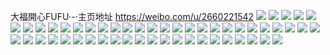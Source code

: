 大福開心FUFU·-·主页地址 https://weibo.com/u/2660221542 
![](https://wx4.sinaimg.cn/mw2000/9e8fc266gy1h841b9gs2pj223t2okb2b.jpg) 
![](https://wx4.sinaimg.cn/mw2000/9e8fc266gy1h841bsjwq0j22bu33snpg.jpg) 
![](https://wx4.sinaimg.cn/mw2000/9e8fc266gy1h841c86i9pj2340340hdx.jpg) 
![](https://wx4.sinaimg.cn/mw2000/9e8fc266gy1h841b21jgpj22c0343hdw.jpg) 
![](https://wx4.sinaimg.cn/mw2000/9e8fc266ly1h77yzgvd0lj225r2vr1ky.jpg) 
![](https://wx4.sinaimg.cn/mw2000/9e8fc266ly1h6s3w37redj21401hc45d.jpg) 
![](https://wx4.sinaimg.cn/mw2000/9e8fc266ly1h6s3w3woxxj22c02c0qq5.jpg) 
![](https://wx4.sinaimg.cn/mw2000/9e8fc266ly1h6s3w57scmj2334334kjp.jpg) 
![](https://wx4.sinaimg.cn/mw2000/9e8fc266ly1h6s3w2ybubj20zo1bknef.jpg) 
![](https://wx4.sinaimg.cn/mw2000/9e8fc266ly1h6s3w7go6tj21bk1bkdka.jpg) 
![](https://wx4.sinaimg.cn/mw2000/9e8fc266ly1h6s3w62y3rj216o1kwkjd.jpg) 
![](https://wx4.sinaimg.cn/mw2000/9e8fc266ly1h6s3w7u9x8j20zo1bkwho.jpg) 
![](https://wx4.sinaimg.cn/mw2000/9e8fc266ly1h6s3w8or86j20x11fnk0u.jpg) 
![](https://wx4.sinaimg.cn/mw2000/9e8fc266ly1h6s3w8d8euj21o02801kx.jpg) 
![](https://wx4.sinaimg.cn/mw2000/9e8fc266ly1h6s3wa0nj6j22c0340e81.jpg) 
![](https://wx4.sinaimg.cn/mw2000/9e8fc266ly1h5knkm6k9sj21lw1xbb29.jpg) 
![](https://wx4.sinaimg.cn/mw2000/9e8fc266ly1h5knkn6lqyj23402c0e81.jpg) 
![](https://wx4.sinaimg.cn/mw2000/9e8fc266ly1h51qw7loyaj225i1o0x6p.jpg) 
![](https://wx4.sinaimg.cn/mw2000/9e8fc266ly1h51quamuagj221l21lkjn.jpg) 
![](https://wx4.sinaimg.cn/mw2000/9e8fc266ly1h51qvbbswxj21o0280b2b.jpg) 
![](https://wx4.sinaimg.cn/mw2000/9e8fc266ly1h51qtoiee0j21i820bu0y.jpg) 
![](https://wx4.sinaimg.cn/mw2000/9e8fc266ly1h51qw3c0n5j22c0340hdy.jpg) 
![](https://wx4.sinaimg.cn/mw2000/9e8fc266ly1h51qwn3aewj22dc35s4qt.jpg) 
![](https://wx4.sinaimg.cn/mw2000/9e8fc266ly1h51quufgojj20xc4xsx6r.jpg) 
![](https://wx4.sinaimg.cn/mw2000/9e8fc266ly1h51qviabnsj226t1ozqv5.jpg) 
![](https://wx4.sinaimg.cn/mw2000/9e8fc266ly1h4xdysntz1j21oj280npe.jpg) 
![](https://wx4.sinaimg.cn/mw2000/9e8fc266ly1h4xdyubsj8j21ma250hdu.jpg) 
![](https://wx4.sinaimg.cn/mw2000/9e8fc266ly1h4xdyxwexej21o0280hdu.jpg) 
![](https://wx4.sinaimg.cn/mw2000/9e8fc266ly1h4wzyjp2iij21ym33znph.jpg) 
![](https://wx4.sinaimg.cn/mw2000/9e8fc266ly1h4ukpbt50fj22dc35sx6r.jpg) 
![](https://wx4.sinaimg.cn/mw2000/9e8fc266ly1h4ukrbthq8j22dm35sqv7.jpg) 
![](https://wx4.sinaimg.cn/mw2000/9e8fc266ly1h4ukpvwegkj22c0340b2c.jpg) 
![](https://wx4.sinaimg.cn/mw2000/9e8fc266ly1h4ukrkw4w4j22342s51kx.jpg) 
![](https://wx4.sinaimg.cn/mw2000/9e8fc266ly1h4ukqlehf9j22dc35snpg.jpg) 
![](https://wx4.sinaimg.cn/mw2000/9e8fc266ly1h4ukoz1pozj21kw1kyqv5.jpg) 
![](https://wx4.sinaimg.cn/mw2000/9e8fc266ly1h4ukoqkd5yj21lp252u0x.jpg) 
![](https://wx4.sinaimg.cn/mw2000/9e8fc266ly1h4ukoifi97j235s35shdz.jpg) 
![](https://wx4.sinaimg.cn/mw2000/9e8fc266ly1h4ukrje9utj22dc35snpf.jpg) 
![](https://wx4.sinaimg.cn/mw2000/9e8fc266ly1h4tey3ibu5j21o0280u0y.jpg) 
![](https://wx4.sinaimg.cn/mw2000/9e8fc266ly1h4texlvaigj214x1ib1kx.jpg) 
![](https://wx4.sinaimg.cn/mw2000/9e8fc266ly1h4teya14urj21o0280b2g.jpg) 
![](https://wx4.sinaimg.cn/mw2000/9e8fc266ly1h4texuecpuj22801o07wj.jpg) 
![](https://wx4.sinaimg.cn/mw2000/9e8fc266ly1h4teydk1kjj21cy1ta1l0.jpg) 
![](https://wx4.sinaimg.cn/mw2000/9e8fc266ly1h4texzucfvj22801o0u12.jpg) 
![](https://wx4.sinaimg.cn/mw2000/9e8fc266ly1h4teytkfuwj21o12804qq.jpg) 
![](https://wx4.sinaimg.cn/mw2000/9e8fc266ly1h4teyqbz77j235s23ue84.jpg) 
![](https://wx4.sinaimg.cn/mw2000/9e8fc266ly1h4teyuwcnmj20yi1e4h78.jpg) 
![](https://wx4.sinaimg.cn/mw2000/9e8fc266ly1h4texqnj7cj21y91gob2e.jpg) 
![](https://wx4.sinaimg.cn/mw2000/9e8fc266ly1h4texeyz53j21l02637wi.jpg) 
![](https://wx4.sinaimg.cn/mw2000/9e8fc266ly1h4texjkrx9j22801o0qv7.jpg) 
![](https://wx4.sinaimg.cn/mw2000/9e8fc266ly1h4teyjblpsj21o0280qvb.jpg) 
![](https://wx4.sinaimg.cn/mw2000/9e8fc266ly1h4teylswd6j21me17tqv5.jpg) 
